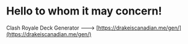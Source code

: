# Hello to whom it may concern!

Clash Royale Deck Generator --->
[https://drakeiscanadian.me/gen/](https://drakeiscanadian.me/gen/)  